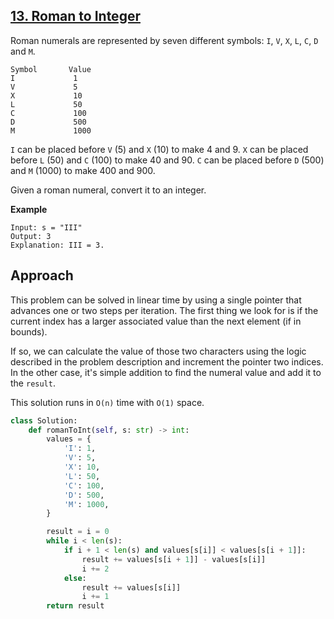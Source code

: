 ## [13. Roman to Integer](https://leetcode.com/problems/roman-to-integer/description/?envType=problem-list-v2&envId=r27zde7r)

Roman numerals are represented by seven different symbols: `I`, `V`, `X`, `L`, `C`, `D` and `M`.

```
Symbol       Value
I             1
V             5
X             10
L             50
C             100
D             500
M             1000
```

`I` can be placed before `V` (5) and `X` (10) to make 4 and 9.
`X` can be placed before `L` (50) and `C` (100) to make 40 and 90.
`C` can be placed before `D` (500) and `M` (1000) to make 400 and 900.

Given a roman numeral, convert it to an integer.

**Example**

```
Input: s = "III"
Output: 3
Explanation: III = 3.
```

## Approach

This problem can be solved in linear time by using a single pointer that advances one or two steps per iteration. The first thing we look for is if the current index has a larger associated value than the next element (if in bounds).

If so, we can calculate the value of those two characters using the logic described in the problem description and increment the pointer two indices. In the other case, it's simple addition to find the numeral value and add it to the `result`.

This solution runs in `O(n)` time with `O(1)` space.

```python
class Solution:
    def romanToInt(self, s: str) -> int:
        values = {
            'I': 1,
            'V': 5,
            'X': 10,
            'L': 50,
            'C': 100,
            'D': 500,
            'M': 1000,
        }

        result = i = 0
        while i < len(s):
            if i + 1 < len(s) and values[s[i]] < values[s[i + 1]]:
                result += values[s[i + 1]] - values[s[i]]
                i += 2
            else:
                result += values[s[i]]
                i += 1
        return result
```
